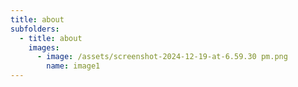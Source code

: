 ```yaml
---
title: about
subfolders:
  - title: about
    images:
      - image: /assets/screenshot-2024-12-19-at-6.59.30 pm.png
        name: image1
---
```

